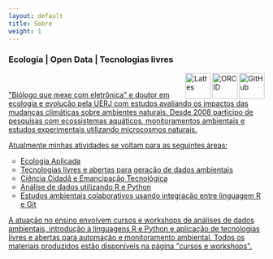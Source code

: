 ```yaml
---
layout: default
title: Sobre
weight: 1
---
```


<h3> Ecologia | Open Data | Tecnologias livres </h3>

<a href="https://github.com/smjacques">
    <img border="0" align="right" alt="GitHub" src="https://i.imgur.com/2iVxee6.png" width="50" height="50">
<a href="http://orcid.org/0000-0001-5194-2338">
    <img border="0" align="right" alt="ORCID" src="https://orcid.org/sites/default/files/images/orcid_128x128.png" width="50" height="50">
    <a href="http://lattes.cnpq.br/5417781782669845">
    <img border="0" align="right" alt="Lattes" src="https://i.imgur.com/2iVxee6.png" width="50" height="50">
    <br>

<br>
"Biólogo que mexe com eletrônica" e doutor em ecologia e evolução pela UERJ com estudos avaliando os impactos das mudanças climáticas sobre ambientes naturais. Desde 2008 participo de pesquisas com ecossistemas aquáticos, monitoramentos ambientais e estudos experimentais utilizando microcosmos naturais.

Atualmente minhas atividades se voltam para as seguintes áreas:

 <ul style="list-style-type:circle">
  <li>Ecologia Aplicada</li>
  <li>Tecnologias livres e abertas para geração de dados ambientais</li>
  <li>Ciência Cidadã e Emancipação Tecnológica</li>
  <li>Análise de dados utilizando R e Python</li>
  <li>Estudos ambientais colaborativos usando integração entre linguagem R e Git</li>
</ul>





A atuação no ensino envolvem cursos e workshops de análises de dados ambientais, introdução à linguagens R e Python e aplicação de tecnologias livres e abertas para automação e monitoramento ambiental. Todos os materiais produzidos estão disponíveis na página "cursos e workshops".